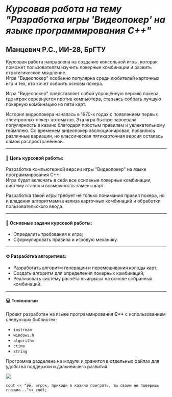 
# ***Курсовая работа на тему "Разработка игры 'Видеопокер' на языке программирования C++"***
## **Манцевич Р.С., ИИ-28, БрГТУ**

Курсовая работа направлена на создание консольной игры, которая поможет пользователям изучить покерные комбинации и развить стратегическое мышление.  
Игра "Видеопокер" особенно популярна среди любителей карточных игр и тех, кто хочет освоить основы покера.

Игра "Видеопокер" представляет собой упрощённую версию покера, где игрок соревнуется против компьютера, стараясь собрать лучшую покерную комбинацию из пяти карт.

История видеопокера началась в 1970-х годах с появлением первых электронных покер-автоматов. Эта игра быстро завоевала популярность в казино благодаря простым правилам и увлекательному геймплею. Со временем видеопокер эволюционировал, появились различные вариации, но классическая пятикарточная версия осталась самой распространённой.

---

#### 🎯 Цель курсовой работы:

Разработка компьютерной версии игры "Видеопокер" на языке программирования C++.  
Игра будет включать в себя все основные покерные комбинации, систему ставок и возможность замены карт.

Разработка такой игры требует не только понимания правил покера, но и владения алгоритмами анализа карточных комбинаций и обработки пользовательского ввода.

---

#### 📌 Основные задачи курсовой работы:

- Определить требования к игре;
- Сформулировать правила и игровую механику.

---

#### ⚙️ Разработка алгоритмов:

- Разработать алгоритм генерации и перемешивания колоды карт;
- Создать алгоритм для определения покерных комбинаций;
- Реализовать систему расчёта выигрыша на основе собранных комбинаций.

---

#### 💻 Технологии

Проект разработан на языке программирования **C++** с использованием следующих библиотек:

- `iostream`
- `windows.h`
- `algorithm`
- `ctime`
- `string`

Программа разделена на модули и хранится в отдельных файлах для удобства поддержки и дальнейшего развития.





 
![](https://sun1-26.userapi.com/c855332/v855332607/2f60e/_QAFMDyNEu4.jpg)
```С++
сout << "Эй, игрок, приходи в казино поиграть, ты своим не поверишь глазам..."<< endl;
